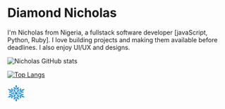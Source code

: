 
# Diamond Nicholas
I'm Nicholas from Nigeria, a fullstack software developer [javaScript, Python, Ruby]. I love building projects and making them available before deadlines. I also enjoy UI/UX and designs.


![Nicholas GitHub stats](https://github-readme-stats.vercel.app/api?username=diamond-nicholas&show_icons=true&theme=radical)
<!-- [![Anurag's github stats](https://github-readme-stats.vercel.app/api?username=diamond-nicholas)](https://github.com/anuraghazra/github-readme-stats) -->
[![Top Langs](https://github-readme-stats.vercel.app/api/top-langs/?username=diamond-nicholas&layout=compact&theme=radical)](https://github.com/diamond-nicholas/diamond-nicholas.git)

<!-- [<img src='https://cdn.jsdelivr.net/npm/simple-icons@3.0.1/icons/github.svg' alt='github' height='40'>](https://github.com/diamond-nicholas)  [<img src='https://cdn.jsdelivr.net/npm/simple-icons@3.0.1/icons/dev-dot-to.svg' alt='dev' height='40'>](https://dev.to/diamondnicholas)  [<img src='https://cdn.jsdelivr.net/npm/simple-icons@3.0.1/icons/linkedin.svg' alt='linkedin' height='40'>](https://www.linkedin.com/in/diamond-nicholas/)  [<img src='https://cdn.jsdelivr.net/npm/simple-icons@3.0.1/icons/twitter.svg' alt='twitter' height='40'>](https://twitter.com/diamondnich)  
 -->
<a href='https://archiveprogram.github.com/'><img src='https://raw.githubusercontent.com/acervenky/animated-github-badges/master/assets/acbadge.gif' width='40' height='40'></a> 



